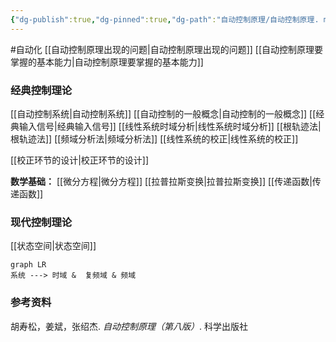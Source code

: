 ```yaml
---
{"dg-publish":true,"dg-pinned":true,"dg-path":"自动控制原理/自动控制原理. md","permalink":"/自动控制原理/自动控制原理/","pinned":true,"dgPassFrontmatter":true,"noteIcon":"","created":"2024-05-21T15:20:28.656+08:00","updated":"2024-05-30T08:01:26.810+08:00"}
---
```


#自动化
[[自动控制原理出现的问题\|自动控制原理出现的问题]]
[[自动控制原理要掌握的基本能力\|自动控制原理要掌握的基本能力]]
### 经典控制理论
[[自动控制系统\|自动控制系统]]
[[自动控制的一般概念\|自动控制的一般概念]]
[[经典输入信号\|经典输入信号]]
[[线性系统时域分析\|线性系统时域分析]]
[[根轨迹法\|根轨迹法]]
[[频域分析法\|频域分析法]]
[[线性系统的校正\|线性系统的校正]]

[[校正环节的设计\|校正环节的设计]]

**数学基础：**
[[微分方程\|微分方程]]
[[拉普拉斯变换\|拉普拉斯变换]]
[[传递函数\|传递函数]]
### 现代控制理论
[[状态空间\|状态空间]]


```mermaid
graph LR 
系统 ---> 时域 &  复频域 & 频域
```

### 参考资料
胡寿松，姜斌，张绍杰. *自动控制原理（第八版）*. 科学出版社

